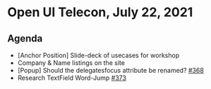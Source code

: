 # Open UI Telecon, July 22, 2021

## Agenda
- [Anchor Position] Slide-deck of usecases for workshop
- Company & Name listings on the site
- [Popup] Should the delegatesfocus attribute be renamed? [#368](https://github.com/openui/open-ui/issues/368)
- Research TextField Word-Jump [#373](https://github.com/openui/open-ui/issues/373)
